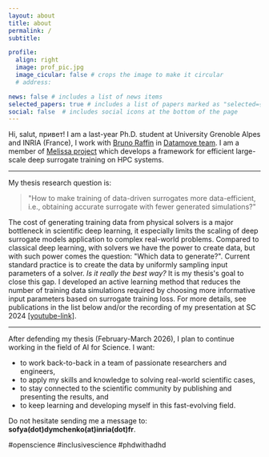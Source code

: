```yaml
---
layout: about
title: about
permalink: /
subtitle: 

profile:
  align: right
  image: prof_pic.jpg
  image_cicular: false # crops the image to make it circular
  # address: 

news: false # includes a list of news items
selected_papers: true # includes a list of papers marked as "selected={true}"
social: false  # includes social icons at the bottom of the page
---
```


Hi, salut, привет! I am a last-year Ph.D. student at University Grenoble Alpes and INRIA (France), I work with [Bruno Raffin](https://datamove.imag.fr/bruno.raffin/) in [Datamove team](https://team.inria.fr/datamove/). I am a member of [Melissa project](https://linktr.ee/melissa.inria) which develops a framework for efficient large-scale deep surrogate training on HPC systems.

---

My thesis research question is:
> "How to make training of data-driven surrogates more data-efficient, i.e., obtaining accurate surrogate with fewer generated simulations?"

The cost of generating training data from physical solvers is a major bottleneck in scientific deep learning, it especially limits the scaling of deep surrogate models application to complex real-world problems. Compared to classical deep learning, with solvers we have the power to create data, but with such power comes the question: "Which data to generate?". Current standard practice is to create the data by uniformly sampling input parameters of a solver. *Is it really the best way?*  It is my thesis's goal to close this gap. I developed an active learning method that reduces the number of training data simulations required by choosing more informative input parameters based on surrogate training loss. For more details, see publications in the list below and/or the recording of my presentation at SC 2024 [[youtube-link]](https://youtu.be/WUfa6SunwGc?si=zjwIf1VKYd00T9lH). 

---

After defending my thesis (February-March 2026), I plan to continue working in the field of AI for Science. I want:
- to work back-to-back in a team of passionate researchers and engineers, 
- to apply my skills and knowledge to solving real-world scientific cases, 
- to stay connected to the scientific community by publishing and presenting the results, and 
- to keep learning and developing myself in this fast-evolving field.

Do not hesitate sending me a message to: **sofya(dot)dymchenko(at)inria(dot)fr**.

#openscience #inclusivescience #phdwithadhd
